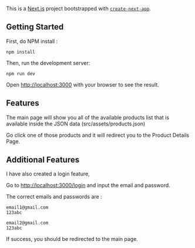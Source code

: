 This is a [Next.js](https://nextjs.org/) project bootstrapped with [`create-next-app`](https://github.com/vercel/next.js/tree/canary/packages/create-next-app).

## Getting Started

First, do NPM install :

```
npm install
```

Then, run the development server:

```
npm run dev
```

Open [http://localhost:3000](http://localhost:3000) with your browser to see the result.

## Features

The main page will show you all of the available products list that is available inside the JSON data (src/assets/products.json)

Go click one of those products and it will redirect you to the Product Details Page.


## Additional Features

I have also created a login feature, 

Go to [http://localhost:3000/login](http://localhost:3000/login) and input the email and password. 

The correct emails and passwords are : 

```
email1@gmail.com
123abc
```

```
email2@gmail.com
123abc
```

If success, you should be redirected to the main page.
